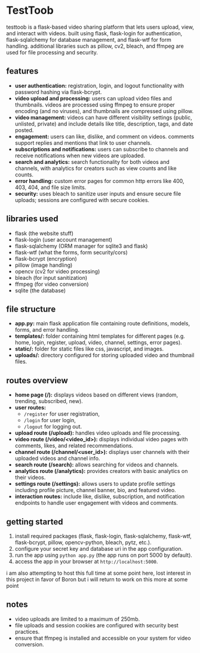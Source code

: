 # TestToob

testtoob is a flask-based video sharing platform that lets users upload, view, and interact with videos. built using flask, flask-login for authentication, flask-sqlalchemy for database management, and flask-wtf for form handling. additional libraries such as pillow, cv2, bleach, and ffmpeg are used for file processing and security.

## features

- **user authentication:** registration, login, and logout functionality with password hashing via flask-bcrypt.
- **video upload and processing:** users can upload video files and thumbnails. videos are processed using ffmpeg to ensure proper encoding (and no viruses), and thumbnails are compressed using pillow.
- **video management:** videos can have different visibility settings (public, unlisted, private) and include details like title, description, tags, and date posted.
- **engagement:** users can like, dislike, and comment on videos. comments support replies and mentions that link to user channels.
- **subscriptions and notifications:** users can subscribe to channels and receive notifications when new videos are uploaded.
- **search and analytics:** search functionality for both videos and channels, with analytics for creators such as view counts and like counts.
- **error handling:** custom error pages for common http errors like 400, 403, 404, and file size limits.
- **security:** uses bleach to sanitize user inputs and ensure secure file uploads; sessions are configured with secure cookies.

## libraries used

- flask (the website stuff)
- flask-login (user account management)
- flask-sqlalchemy (ORM manager for sqlite3 and flask)
- flask-wtf (what the forms, form security/cors)
- flask-bcrypt (encryption)
- pillow (image handling)
- opencv (cv2 for video processing)
- bleach (for input sanitization)
- ffmpeg (for video conversion)
- sqlite (the database)

## file structure

- **app.py:** main flask application file containing route definitions, models, forms, and error handling.
- **templates/:** folder containing html templates for different pages (e.g. home, login, register, upload, video, channel, settings, error pages).
- **static/:** folder for static files like css, javascript, and images.
- **uploads/:** directory configured for storing uploaded video and thumbnail files.

## routes overview

- **home page (/):** displays videos based on different views (random, trending, subscribed, new).
- **user routes:** 
  - `/register` for user registration,
  - `/login` for user login,
  - `/logout` for logging out.
- **upload route (/upload):** handles video uploads and file processing.
- **video route (/video/<video_id>):** displays individual video pages with comments, likes, and related recommendations.
- **channel route (/channel/<user_id>):** displays user channels with their uploaded videos and channel info.
- **search route (/search):** allows searching for videos and channels.
- **analytics route (/analytics):** provides creators with basic analytics on their videos.
- **settings route (/settings):** allows users to update profile settings including profile picture, channel banner, bio, and featured video.
- **interaction routes:** include like, dislike, subscription, and notification endpoints to handle user engagement with videos and comments.

## getting started

1. install required packages (flask, flask-login, flask-sqlalchemy, flask-wtf, flask-bcrypt, pillow, opencv-python, bleach, pytz, etc.).
2. configure your secret key and database uri in the app configuration.
3. run the app using `python app.py` (the app runs on port 5000 by default).
4. access the app in your browser at `http://localhost:5000`.

i am also attempting to host this full time at some point here, lost interest in this project in favor of Boron but i will return to work on this more at some point

## notes

- video uploads are limited to a maximum of 250mb.
- file uploads and session cookies are configured with security best practices.
- ensure that ffmpeg is installed and accessible on your system for video conversion.